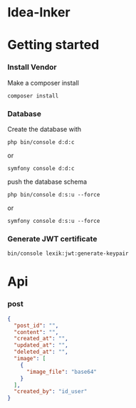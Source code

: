 # Idea-Inker
# Getting started
### Install Vendor
Make a composer install

    composer install
### Database
Create the database with

    php bin/console d:d:c
or
    
    symfony console d:d:c
push the database schema

    php bin/console d:s:u --force
or

    symfony console d:s:u --force
### Generate JWT certificate
    
    bin/console lexik:jwt:generate-keypair

# Api

### post

```json
{
  "post_id": "",
  "content": "",
  "created_at": "",
  "updated_at": "",
  "deleted_at": "",
  "image": [
    {
      "image_file": "base64"
    }
  ],
  "created_by": "id_user"
}
```
